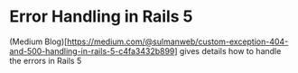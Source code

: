 # Error Handling in Rails 5

(Medium Blog)[https://medium.com/@sulmanweb/custom-exception-404-and-500-handling-in-rails-5-c4fa3432b899] gives details how to handle the errors in Rails 5